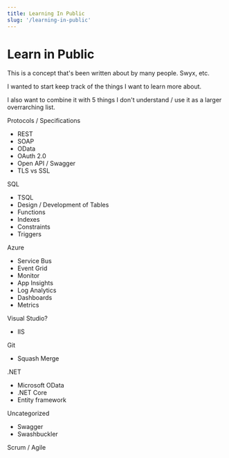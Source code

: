 ```yaml
---
title: Learning In Public
slug: '/learning-in-public'
---
```


# Learn in Public

This is a concept that's been written about by many people. Swyx, etc. 

I wanted to start keep track of the things I want to learn more about. 

I also want to combine it with 5 things I don't understand / use it as a larger overrarching list. 

Protocols / Specifications
- REST
- SOAP
- OData
- OAuth 2.0
- Open API / Swagger
- TLS vs SSL

SQL
- TSQL
- Design / Development of Tables
- Functions
- Indexes
- Constraints
- Triggers

Azure
 - Service Bus
 - Event Grid
 - Monitor
 - App Insights
 - Log Analytics
 - Dashboards
 - Metrics

Visual Studio?
 - IIS

Git
 - Squash Merge

.NET
 - Microsoft OData
 - .NET Core
 - Entity framework

Uncategorized
 - Swagger
 - Swashbuckler

Scrum / Agile

